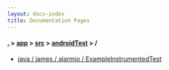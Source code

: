 ```yaml
---
layout: docs-index
title: Documentation Pages
---
```

#### [.](./../../../index) > [app](./../../index) > [src](./../index) > [androidTest](./index) > **/**

- [java / james / alarmio / ExampleInstrumentedTest](java/james/alarmio/ExampleInstrumentedTest)
